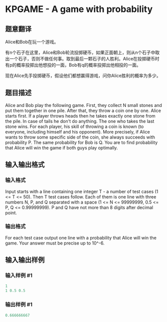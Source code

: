 # KPGAME - A game with probability

## 题意翻译

Alice和Bob在玩一个游戏。

有n个石子在这里，Alice和Bob轮流投掷硬币，如果正面朝上，则从n个石子中取出一个石子，否则不做任何事。取到最后一颗石子的人胜利。Alice在投掷硬币时有p的概率投掷出他想投的一面，Bob有q的概率投掷出他相投的一面。

现在Alice先手投掷硬币，假设他们都想赢得游戏，问你Alice胜利的概率为多少。

## 题目描述

Alice and Bob play the following game. First, they collect N small stones and put them together in one pile. After that, they throw a coin one by one. Alice starts first. If a player throws heads then he takes exactly one stone from the pile. In case of tails he don't do anything. The one who takes the last stone wins. For each player, his skill of throwing a coin is known (to everyone, including himself and his opponent). More precisely, if Alice wants to throw some specific side of the coin, she always succeeds with probability P. The same probability for Bob is Q. You are to find probability that Alice will win the game if both guys play optimally.

## 输入输出格式

### 输入格式

Input starts with a line containing one integer T - a number of test cases (1 <= T <= 50). Then T test cases follow. Each of them is one line with three numbers N, P, and Q separated with a space (1 <= N <= 99999999, 0.5 <= P, Q <= 0.99999999). P and Q have not more than 8 digits after decimal point.

### 输出格式

For each test case output one line with a probability that Alice will win the game. Your answer must be precise up to 10^-6.

## 输入输出样例

### 输入样例 #1

```cpp
1
1 0.5 0.5
```


### 输出样例 #1

```cpp
0.666666667
```


